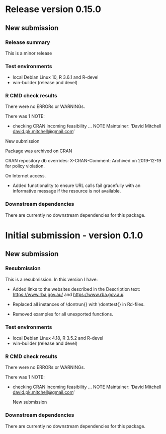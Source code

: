 # Release version 0.15.0

## New submission

### Release summary

This is a minor release


### Test environments
* local Debian Linux 10, R 3.6.1 and R-devel
* win-builder (release and devel)


### R CMD check results
There were no ERRORs or WARNINGs.

There was 1 NOTE:

* checking CRAN incoming feasibility ... NOTE
    Maintainer: ‘David Mitchell <david.pk.mitchell@gmail.com>’
 
New submission

Package was archived on CRAN

CRAN repository db overrides:
  X-CRAN-Comment: Archived on 2019-12-19 for policy violation.

  On Internet access.

- Added functionality to ensure URL calls fail gracefully with an 
  informative message if the resource is not available.


### Downstream dependencies
There are currently no downstream dependencies for this package.



# Initial submission - version 0.1.0

## New submission 

### Resubmission

This is a resubmission.  In this version I have:

* Added links to the websites described in the Description text:
  <https://www.rba.gov.au/> and <https://www.rba.gov.au/>.

* Replaced all instances of \dontrun{} with \donttest{} in Rd-files.

* Removed examples for all unexported functions.


### Test environments
* local Debian Linux 4.18, R 3.5.2 and R-devel
* win-builder (release and devel)


### R CMD check results
There were no ERRORs or WARNINGs.

There was 1 NOTE:

* checking CRAN incoming feasibility ... NOTE
    Maintainer: ‘David Mitchell <david.pk.mitchell@gmail.com>’
 
  New submission


### Downstream dependencies
There are currently no downstream dependencies for this package.




